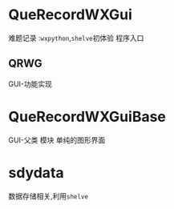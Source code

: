 # QueRecordWXGui
难题记录 :`wxpython`,`shelve`初体验
程序入口
## QRWG 
GUI-功能实现
# QueRecordWXGuiBase
GUI-父类 模块 单纯的图形界面
# sdydata
数据存储相关,利用`shelve`